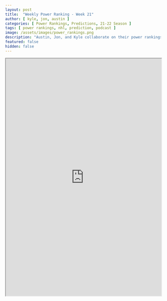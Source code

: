 ```yaml
---
layout: post
title:  "Weekly Power Ranking - Week 21"
author: [ kyle, jon, austin ]
categories: [ Power Rankings, Predictions, 21-22 Season ]
tags: [ power rankings, nhl, prediction, podcast ]
image: /assets/images/power_rankings.png
description: "Austin, Jon, and Kyle collaborate on their power rankings for week 21 of the NHL 2021 season."
featured: false
hidden: false
---
```


<iframe src="https://docs.google.com/spreadsheets/d/e/2PACX-1vTZLv89UNnnFYl7bv5xfs9mbmZFZbr1xszYXHtoMR4w9XwBgCBbbYvCVOlP_cegHdNJvZm2zFKK24Fl/pubhtml?gid=0&amp;single=true&amp;widget=true&amp;headers=false"  width="100%" height="770"></iframe>
